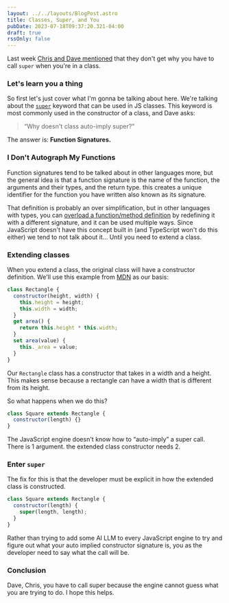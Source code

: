 ```yaml
---
layout: ../../layouts/BlogPost.astro
title: Classes, Super, and You
pubDate: 2023-07-18T09:37:20.321-04:00
draft: true
rssOnly: false
---
```

Last week [Chris and Dave mentioned](https://shoptalkshow.com/573/#t=30:21) that they don't get why you have to call `super` when you're in a class.

### Let's learn you a thing

So first let's just cover what I'm gonna be talking about here. We're talking about the [`super`](https://developer.mozilla.org/en-US/docs/Web/JavaScript/Reference/Operators/super) keyword that can be used in JS classes. This keyword is most commonly used in the constructor of a class, and Dave asks:

> “Why doesn't class auto-imply super?”

The answer is: **Function Signatures.**

### I Don't Autograph My Functions

Function signatures tend to be talked about in other languages more, but the general idea is that a function signature is the name of the function, the arguments and their types, and the return type. this creates a unique identifier for the function you have written also known as its signature.

That definition is probably an over simplification, but in other languages with types, you can [overload a function/method definition](https://en.wikipedia.org/wiki/Function_overloading) by redefining it with a different signature, and it can be used multiple ways. Since JavaScript doesn't have this concept built in (and TypeScript won't do this either) we tend to not talk about it… Until you need to extend a class.

### Extending classes

When you extend a class, the original class will have a constructor definition. We'll use this example from [MDN](https://developer.mozilla.org/en-US/docs/Web/JavaScript/Reference/Operators/super#using_super_in_classes) as our basis:

```js
class Rectangle {
  constructor(height, width) {
    this.height = height;
    this.width = width;
  }
  get area() {
    return this.height * this.width;
  }
  set area(value) {
    this._area = value;
  }
}
```

Our `Rectangle` class has a constructor that takes in a width and a height. This makes sense because a rectangle can have a width that is different from its height.

So what happens when we do this?

```js
class Square extends Rectangle {
  constructor(length) {}
}
```

The JavaScript engine doesn't know how to “auto-imply” a super call. There is 1 argument. the extended class constructor needs 2.

### Enter `super`

The fix for this is that the developer must be explicit in how the extended class is constructed.

```js
class Square extends Rectangle {
  constructor(length) {
    super(length, length);
  }
}
```

Rather than trying to add some AI LLM to every JavaScript engine to try and figure out what your auto implied constructor signature is, you as the developer need to say what the call will be.

### Conclusion

Dave, Chris, you have to call super because the engine cannot guess what you are trying to do. I hope this helps.
